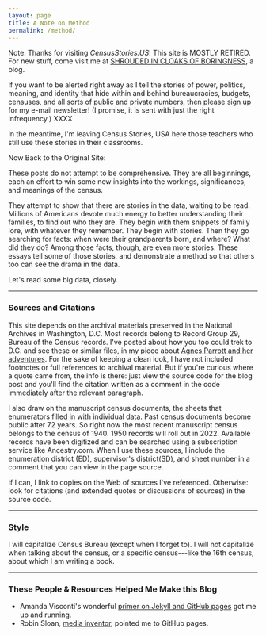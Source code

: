 ```yaml
---
layout: page
title: A Note on Method
permalink: /method/
---
```

Note: Thanks for visiting *CensusStories.US*! This site is MOSTLY RETIRED. For new stuff, come visit me at [SHROUDED IN CLOAKS OF BORINGNESS](https://www.shroudedincloaksofboringness.com/), a blog.

If you want to be alerted right away as I tell the stories of power, politics, meaning, and identity that hide within and behind bureaucracies, budgets, censuses, and all sorts of public and private numbers, then please sign up for my e-mail newsletter! (I promise, it is sent with just the right infrequency.)
XXXX

In the meantime, I'm leaving Census Stories, USA here those teachers who still use these stories in their classrooms.

Now Back to the Original Site:

These posts do not attempt to be comprehensive. They are all beginnings, each an effort to win some new insights into the workings, significances, and meanings of the census.

They attempt to show that there are stories in the data, waiting to be read. Millions of Americans devote much energy to better understanding their families, to find out who they are. They begin with them snippets of family lore, with whatever they remember. They begin with stories. Then they go searching for facts: when were their grandparents born, and where? What did they do? Among those facts, though, are even more stories. These essays tell some of those stories, and demonstrate a method so that others too can see the drama in the data.

Let's read some big data, closely.

---
### Sources and Citations
This site depends on the archival materials preserved in the National Archives in Washington, D.C. Most records belong to Record Group 29, Bureau of the Census records. I've posted about how you too could trek to D.C. and see these or similar files, in my piece about [Agnes Parrott and her adventures](https://censusstories.us/2018/10/29/Alaska-paths.html). For the sake of keeping a clean look, I have not included footnotes or full references to archival material. But if you're curious where a quote came from, the info is there: just view the source code for the blog post and you'll find the citation written as a comment in the code immediately after the relevant paragraph.

I also draw on the manuscript census documents, the sheets that enumerators filled in with individual data. Past census documents become public after 72 years. So right now the most recent manuscript census belongs to the census of 1940. 1950 records will roll out in 2022. Available records have been digitized and can be searched using a subscription service like Ancestry.com. When I use these sources, I include the enumeration district (ED), supervisor's district(SD), and sheet number in a comment that you can view in the page source.

If I can, I link to copies on the Web of sources I've referenced. Otherwise: look for citations (and extended quotes or discussions of sources) in the source code.

---
### Style
I will capitalize Census Bureau (except when I forget to).
I will not capitalize when talking about the census, or a specific census---like the 16th census, about which I am writing a book.

---

### These People & Resources Helped Me Make this Blog
* Amanda Visconti's wonderful [primer on Jekyll and GitHub pages](https://programminghistorian.org/lessons/building-static-sites-with-jekyll-github-pages) got me up and running.
* Robin Sloan, [media inventor](https://www.robinsloan.com), pointed me to GitHub pages.
